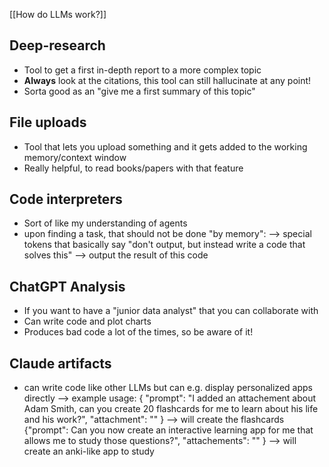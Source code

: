 [[How do LLMs work?]]
## Deep-research
- Tool to get a first in-depth report to a more complex topic
- **Always** look at the citations, this tool can still hallucinate at any point!
- Sorta good as an "give me a first summary of this topic"
## File uploads
- Tool that lets you upload something and it gets added to the working memory/context window
- Really helpful, to read books/papers with that feature
## Code interpreters
- Sort of like my understanding of agents
- upon finding a task, that should not be done "by memory":
  --> special tokens that basically say "don't output, but instead write a code that solves this"
  --> output the result of this code
## ChatGPT Analysis
- If you want to have a "junior data analyst" that you can collaborate with
- Can write code and plot charts
- Produces bad code a lot of the times, so be aware of it!
## Claude artifacts
- can write code like other LLMs but can e.g. display personalized apps directly
  --> example usage: 
	  { "prompt": "I added an attachement about Adam Smith, can you create 20 flashcards for me to learn about his life and his work?",
	  "attachment": "<text about adam smith>"
		}
		--> will create the flashcards
		{"prompt": Can you now create an interactive learning app for me that allows me to study those questions?",
		"attachements": ""
		}
		--> will create an anki-like app to study

